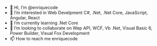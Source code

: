 - 👋 Hi, I’m @enriquecode
- 👀 I’m interested in Web Develpment C#, .Net, .Net Core, JavaScript, Angular, React
- 🌱 I’m currently learning .Net Core
- 💞️ I’m looking to collaborate on Wep API, WCF, Vb .Net, Visual Basic 6, Power Builder, Visual Fox Development
- 📫 How to reach me enriquecode

<!---
enriquecode/enriquecode is a ✨ special ✨ repository because its `README.md` (this file) appears on your GitHub profile.
You can click the Preview link to take a look at your changes.
--->
